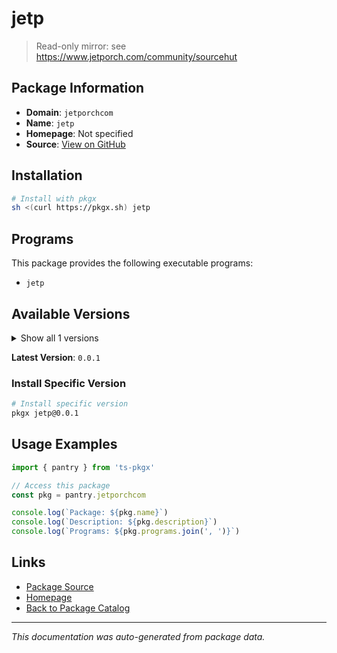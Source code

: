 # jetp

> Read-only mirror: see https://www.jetporch.com/community/sourcehut

## Package Information

- **Domain**: `jetporchcom`
- **Name**: `jetp`
- **Homepage**: Not specified
- **Source**: [View on GitHub](https://github.com/pkgxdev/pantry/tree/main/projects/jetporch.com/package.yml)

## Installation

```bash
# Install with pkgx
sh <(curl https://pkgx.sh) jetp
```

## Programs

This package provides the following executable programs:

- `jetp`

## Available Versions

<details>
<summary>Show all 1 versions</summary>

- `0.0.1`

</details>

**Latest Version**: `0.0.1`

### Install Specific Version

```bash
# Install specific version
pkgx jetp@0.0.1
```

## Usage Examples

```typescript
import { pantry } from 'ts-pkgx'

// Access this package
const pkg = pantry.jetporchcom

console.log(`Package: ${pkg.name}`)
console.log(`Description: ${pkg.description}`)
console.log(`Programs: ${pkg.programs.join(', ')}`)
```

## Links

- [Package Source](https://github.com/pkgxdev/pantry/tree/main/projects/jetporch.com/package.yml)
- [Homepage](#)
- [Back to Package Catalog](../package-catalog.md)

---

*This documentation was auto-generated from package data.*
